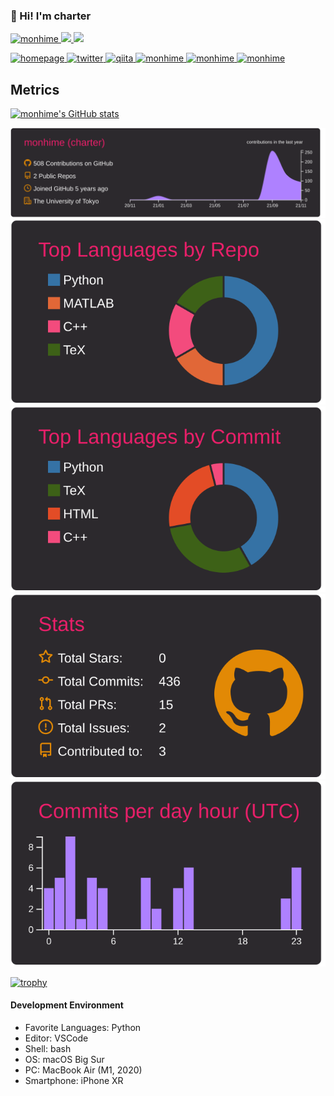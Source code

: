### 👋 Hi! I'm charter

<p align="left"> 

  <a href="https://img.shields.io/github/followers/monhime?style=social">
    <img src="https://komarev.com/ghpvc/?username=monhime" alt="monhime" />
  </a>
  <a href="http://twitter.com/derdon0">
    <img height="20" src="https://img.shields.io/twitter/follow/derdon0?label=Twitter&logo=twitter&style=flat" />
  </a>
  <a href="https://github.com/monhime">
    <img height="20" src="https://img.shields.io/github/followers/monhime?label=follow&logo=github&style=flat" />
  </a>
</p>

<p align="left"> 
  <a href="https://monhime.github.io/">
    <img alt="homepage" width="30px" src="https://simpleicons.org/icons/homeassistantcommunitystore.svg" />
  </a>
  <a href="https://twitter.com/monhime">
    <img alt="twitter" width="30px" src="https://simpleicons.org/icons/twitter.svg" />
  </a>
  <a href="https://qiita.com/monhime">
    <img alt="qiita" width="30px" src="https://simpleicons.org/icons/qiita.svg" />
  </a>
  <a href="https://dev.to/monhime" target="blank">
    <img src="https://cdn.jsdelivr.net/npm/simple-icons@3.0.1/icons/dev-dot-to.svg" alt="monhime" height="30" width="30" />
  </a>
  <a href="https://stackoverflow.com/users/monhime" target="blank">
    <img src="https://cdn.jsdelivr.net/npm/simple-icons@3.0.1/icons/stackoverflow.svg" alt="monhime" height="30" width="30" />
  </a>
  <a href="https://www.quora.com/profile/Yutkat" target="blank">
    <img src="https://simpleicons.org/icons/quora.svg" alt="monhime" height="30" width="30" />
  </a>
</p>

## Metrics
[![monhime's GitHub stats](https://github-readme-stats.vercel.app/api?username=monhime&count_private=true&show_icons=true&theme=radical)](https://github.com/anuraghazra/github-readme-stats)

[![](https://raw.githubusercontent.com/monhime/monhime/main/profile-summary-card-output/monokai/0-profile-details.svg)](https://github.com/vn7n24fzkq/github-profile-summary-cards)
[![](https://raw.githubusercontent.com/monhime/monhime/main/profile-summary-card-output/monokai/1-repos-per-language.svg)](https://github.com/vn7n24fzkq/github-profile-summary-cards)
[![](https://raw.githubusercontent.com/monhime/monhime/main/profile-summary-card-output/monokai/2-most-commit-language.svg)](https://github.com/vn7n24fzkq/github-profile-summary-cards)
[![](https://raw.githubusercontent.com/monhime/monhime/main/profile-summary-card-output/monokai/3-stats.svg)](https://github.com/vn7n24fzkq/github-profile-summary-cards)
[![](https://raw.githubusercontent.com/monhime/monhime/main/profile-summary-card-output/monokai/4-productive-time.svg)](https://github.com/vn7n24fzkq/github-profile-summary-cards)

[![trophy](https://github-profile-trophy.vercel.app/?username=monhime&theme=onedark)](https://github.com/ryo-ma/github-profile-trophy)


#### Development Environment

- Favorite Languages: Python
- Editor: VSCode
- Shell: bash
- OS: macOS Big Sur
- PC: MacBook Air (M1, 2020)
- Smartphone: iPhone XR